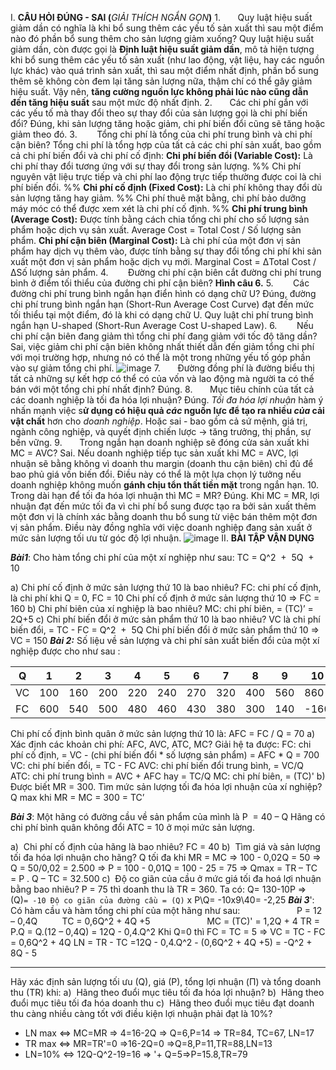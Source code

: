 I. **CÂU HỎI ĐÚNG - SAI (**_GIẢI THÍCH NGẮN GỌN_**)**
1.       Quy luật hiệu suất giảm dần có nghĩa là khi bổ sung thêm các yếu tố sản xuất thì sau một điểm nào đó phần bổ sung thêm cho sản lượng giảm xuống?
	Quy luật hiệu suất giảm dần, còn được gọi là **Định luật hiệu suất giảm dần**, mô tả hiện tượng khi bổ sung thêm các yếu tố sản xuất (như lao động, vật liệu, hay các nguồn lực khác) vào quá trình sản xuất, thì sau một điểm nhất định, phần bổ sung thêm sẽ không còn đem lại tăng sản lượng nữa, thậm chí có thể gây giảm hiệu suất.
	Vậy nên, **tăng cường nguồn lực không phải lúc nào cũng dẫn đến tăng hiệu suất**  sau một mức độ nhất định.
2.       Các chi phí gắn với các yếu tố mà thay đổi theo sự thay đổi của sản lượng gọi là chi phí biến đổi?
	Đúng, khi sản lượng tăng hoặc giảm, chi phí biến đổi cũng sẽ tăng hoặc giảm theo đó.
3.        Tổng chi phí là tổng của chi phí trung bình và chi phí cận biên?
	Tổng chi phí là tổng hợp của tất cả các chi phí sản xuất, bao gồm cả chi phí biến đổi và chi phí cố định:
		**Chi phí biến đổi (Variable Cost):** Là chi phí thay đổi tương ứng với sự thay đổi trong sản lượng. 
		%% Chi phí nguyên vật liệu trực tiếp và chi phí lao động trực tiếp thường được coi là chi phí biến đổi. %%
		**Chi phí cố định (Fixed Cost):** Là chi phí không thay đổi dù sản lượng tăng hay giảm. 
		%% Chi phí thuê mặt bằng, chi phí bảo dưỡng máy móc có thể được xem xét là chi phí cố định. %%
	**Chi phí trung bình (Average Cost):** Được tính bằng cách chia tổng chi phí cho số lượng sản phẩm hoặc dịch vụ sản xuất.
		Average Cost = Total Cost / Số lượng sản phẩm.
	**Chi phí cận biên (Marginal Cost):** Là chi phí của một đơn vị sản phẩm hay dịch vụ thêm vào, được tính bằng sự thay đổi tổng chi phí khi sản xuất một đơn vị sản phẩm hoặc dịch vụ mới. 
		Marginal Cost = ΔTotal Cost / ΔSố lượng sản phẩm.
4.        Đường chi phí cận biên cắt đường chi phí trung bình ở điểm tối thiểu của đường chi phí cận biên?
**Hình câu 6.**
5.        Các đường chi phí trung bình ngắn hạn điển hình có dạng chữ U?
Đúng, đường chi phí trung bình ngắn hạn (Short-Run Average Cost Curve) đạt đến mức tối thiểu tại một điểm, đó là khi có dạng chữ U.
	Quy luật chi phí trung bình ngắn hạn U-shaped (Short-Run Average Cost U-shaped Law).
6.        Nếu chi phí cận biên đang giảm thì tổng chi phí đang giảm với tốc độ tăng dần?
Sai, việc giảm chi phí cận biên không nhất thiết dẫn đến giảm tổng chi phí với mọi trường hợp, nhưng nó có thể là một trong những yếu tố góp phần vào sự giảm tổng chi phí.
![image](https://1office.vn/wp-content/uploads/2023/10/Mot-do-thi-bieu-dien-duong-chi-phi-can-bien-dien-hinh.gif)
7.       Đường đồng phí là đường biểu thị tất cả những sự kết hợp có thể có của vốn và lao động mà người ta có thể bán với một tổng chi phí nhất định?
Đúng.
8.       Mục tiêu chính của tất cả các doanh nghiệp là tối đa hóa lợi nhuận?
Đúng. _Tối đa hóa lợi nhuận_ hàm ý nhấn mạnh việc s**ử dụng có hiệu quả _các_ nguồn lực để tạo ra nhiều _của_ cải vật chất** hơn cho _doanh nghiệp_.
Hoặc sai - bao gồm cả sứ mệnh, giá trị, ngành công nghiệp, và quyết định chiến lược -> tăng trưởng, thị phần, sự bền vững.
9.       Trong ngắn hạn doanh nghiệp sẽ đóng cửa sản xuất khi MC = AVC?
Sai. Nếu doanh nghiệp tiếp tục sản xuất khi MC = AVC, lợi nhuận sẽ bằng không vì doanh thu margin (doanh thu cận biên) chỉ đủ để bao phủ giá vốn biến đổi. 
Điều này có thể là một lựa chọn lý tưởng nếu doanh nghiệp không muốn **gánh chịu tổn thất tiền mặt** trong ngắn hạn.
10.   Trong dài hạn để tối đa hóa lợi nhuận thì MC = MR?
Đúng. Khi MC = MR, lợi nhuận đạt đến mức tối đa vì chi phí bổ sung được tạo ra bởi sản xuất thêm một đơn vị là chính xác bằng doanh thu bổ sung từ việc bán thêm một đơn vị sản phẩm. 
Điều này đồng nghĩa với việc doanh nghiệp đang sản xuất ở mức sản lượng tối ưu từ góc độ lợi nhuận.
![image](https://i.stack.imgur.com/6hKLl.png)
II. **BÀI TẬP VẬN DỤNG**

**_Bài1_**: Cho hàm tổng chi phí của một xí nghiệp như sau: TC = Q^2  +  5Q  +  10

a) Chi phí cố định ở mức sản lượng thứ 10 là bao nhiêu?
	FC: chi phí cố định, là chi phí khi Q = 0, FC = 10
	Chi phí cố định ở mức sản lượng thứ 10 => FC = 160
b) Chi phí biên của xí nghiệp là bao nhiêu?
	MC: chi phí biên, = (TC)’ = 2Q+5
c) Chi phí biến đổi ở mức sản phẩm thứ 10 là bao nhiêu?
	VC là chi phí biến đổi, = TC - FC =  Q^2  +  5Q
	Chi phí biến đổi ở mức sản phẩm thứ 10 => VC = 150
**_Bài 2:_** Số liệu về sản lượng và chi phí sản xuất biến đổi của một xí nghiệp được cho như sau :

| Q | 1 | 2 | 3 | 4 | 5 | 6 | 7 | 8 | 9 | 10 |
| ---- | ---- | ---- | ---- | ---- | ---- | ---- | ---- | ---- | ---- | ---- |
| VC | 100 | 160 | 200 | 220 | 240 | 270 | 320 | 400 | 560 | 860 |
| FC | 600 | 540 | 500 | 480 | 460 | 430 | 380 | 300 | 140 | -160 |
Chi phí cố định bình quân ở mức sản lượng thứ 10 là: AFC = FC / Q = 70 
a) Xác định các khoản chi phí: AFC, AVC, ATC, MC?
Giải hệ ta được: 
	FC: chi phí cố định, = VC - (chi phí biến đổi * số lượng sản phẩm) = AFC * Q = 700
	VC: chi phí biến đổi, = TC - FC
	AVC: chi phí biến đổi trung bình, = VC/Q
	ATC: chi phí trung bình = AVC + AFC hay = TC/Q
	MC: chi phí biên, = (TC)'
b) Được biết MR = 300. Tìm mức sản lượng tối đa hóa lợi nhuận của xí nghiệp?
Q max khi MR = MC = 300 = TC’

**_Bài 3_**: Một hãng có đường cầu về sản phẩm của mình là P  = 40 – Q
Hãng có chi phí bình quân không đổi ATC = 10 ở mọi mức sản lượng.

a)  Chi phí cố định của hãng là bao nhiêu?
	FC = 40
b)  Tìm giá và sản lượng tối đa hóa lợi nhuận cho hãng?
	Q tối đa khi MR = MC
	=> 100 - 0,02Q = 50
	=> Q = 50/0,02 = 2.500
	=> P = 100 - 0,01Q = 100 - 25 = 75
=> Qmax = TR – TC = P . Q – TC = 32.500
c)  Độ co giãn của cầu ở mức giá tối đa hoá lợi nhuận bằng bao nhiêu?
	P = 75 thì doanh thu là TR = 360.
	Ta có: Q= 130-10P => (Q)`= -10
	Độ co giãn của đường cầu = (Q)` x P\Q= -10x9\40= -2,25
**_Bài 3_**': Có hàm cầu và hàm tổng chi phí của một hãng như sau:
                      P = 12 – 0,4Q          TC = 0,6Q^2 + 4Q +5
                      
MC = (TC)' = 1,2Q + 4
TR = P.Q = Q.(12 – 0,4Q) = 12Q - 0,4.Q^2
Khi Q=0 thì FC = TC = 5 => VC = TC - FC = 0,6Q^2 + 4Q
LN = TR - TC =12Q - 0,4.Q^2 - (0,6Q^2 + 4Q +5) = -Q^2 + 8Q - 5
___
Hãy xác định sản lượng tối ưu (Q), giá (P), tổng lợi nhuận (Π) và tổng doanh thu (TR) khi:
a)  Hãng theo đuổi mục tiêu tối đa hóa lợi nhuận?
b)  Hãng theo đuổi mục tiêu tối đa hóa doanh thu
c)  Hãng theo đuổi mục tiêu đạt doanh thu càng nhiều càng tốt với điều kiện lợi nhuận phải đạt là 10%?
+ LN max <=> MC=MR => 4=16-2Q => Q=6,P=14 => TR=84, TC=67, LN=17
+ TR max <=> MR=TR'=0 =>16-2Q=0 =>Q=8,P=11,TR=88,LN=13
+ LN=10% <=> 12Q-Q^2-19=16 => '+ Q=5=>P=15.8,TR=79

